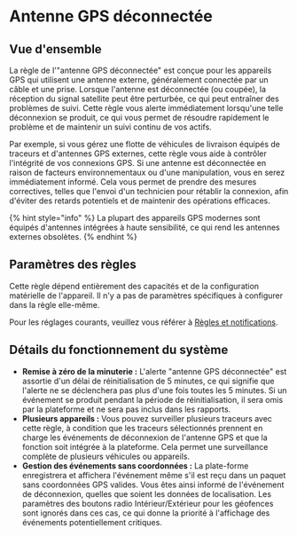 # Antenne GPS déconnectée

## Vue d'ensemble

La règle de l'"antenne GPS déconnectée" est conçue pour les appareils GPS qui utilisent une antenne externe, généralement connectée par un câble et une prise. Lorsque l'antenne est déconnectée (ou coupée), la réception du signal satellite peut être perturbée, ce qui peut entraîner des problèmes de suivi. Cette règle vous alerte immédiatement lorsqu'une telle déconnexion se produit, ce qui vous permet de résoudre rapidement le problème et de maintenir un suivi continu de vos actifs.

Par exemple, si vous gérez une flotte de véhicules de livraison équipés de traceurs et d'antennes GPS externes, cette règle vous aide à contrôler l'intégrité de vos connexions GPS. Si une antenne est déconnectée en raison de facteurs environnementaux ou d'une manipulation, vous en serez immédiatement informé. Cela vous permet de prendre des mesures correctives, telles que l'envoi d'un technicien pour rétablir la connexion, afin d'éviter des retards potentiels et de maintenir des opérations efficaces.

{% hint style="info" %}
La plupart des appareils GPS modernes sont équipés d'antennes intégrées à haute sensibilité, ce qui rend les antennes externes obsolètes.
{% endhint %}

## Paramètres des règles

Cette règle dépend entièrement des capacités et de la configuration matérielle de l'appareil. Il n'y a pas de paramètres spécifiques à configurer dans la règle elle-même.

Pour les réglages courants, veuillez vous référer à [Règles et notifications](../).

## Détails du fonctionnement du système

* **Remise à zéro de la minuterie :** L'alerte "antenne GPS déconnectée" est assortie d'un délai de réinitialisation de 5 minutes, ce qui signifie que l'alerte ne se déclenchera pas plus d'une fois toutes les 5 minutes. Si un événement se produit pendant la période de réinitialisation, il sera omis par la plateforme et ne sera pas inclus dans les rapports.
* **Plusieurs appareils :** Vous pouvez surveiller plusieurs traceurs avec cette règle, à condition que les traceurs sélectionnés prennent en charge les événements de déconnexion de l'antenne GPS et que la fonction soit intégrée à la plateforme. Cela permet une surveillance complète de plusieurs véhicules ou appareils.
* **Gestion des événements sans coordonnées :** La plate-forme enregistrera et affichera l'événement même s'il est reçu dans un paquet sans coordonnées GPS valides. Vous êtes ainsi informé de l'événement de déconnexion, quelles que soient les données de localisation. Les paramètres des boutons radio Intérieur/Extérieur pour les géofences sont ignorés dans ces cas, ce qui donne la priorité à l'affichage des événements potentiellement critiques.
